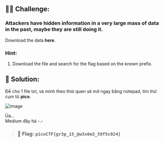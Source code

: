 ## 🕵️‍♂️ Challenge:
### Attackers have hidden information in a very large mass of data in the past, maybe they are still doing it.
Download the data **here**.
### Hint:
1. Download the file and search for the flag based on the known prefix.
## 📝 Solution:
Đề cho 1 file txt, và mình theo thói quen sẽ mở ngay bằng notepad, tìm thử cụm từ **pico**.  

![image](https://github.com/user-attachments/assets/51f51d6a-1939-440e-ad3f-0011c3d3f594)

Ủa...  
Medium đây hả -.-  

> ### 🎯 Flag: `picoCTF{gr3p_15_@w3s0m3_58f5c024}`
